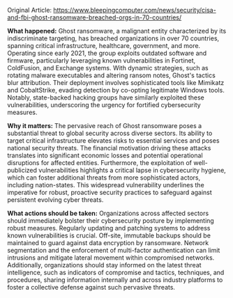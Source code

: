 Original Article: https://www.bleepingcomputer.com/news/security/cisa-and-fbi-ghost-ransomware-breached-orgs-in-70-countries/

**What happened:**
Ghost ransomware, a malignant entity characterized by its indiscriminate targeting, has breached organizations in over 70 countries, spanning critical infrastructure, healthcare, government, and more. Operating since early 2021, the group exploits outdated software and firmware, particularly leveraging known vulnerabilities in Fortinet, ColdFusion, and Exchange systems. With dynamic strategies, such as rotating malware executables and altering ransom notes, Ghost's tactics blur attribution. Their deployment involves sophisticated tools like Mimikatz and CobaltStrike, evading detection by co-opting legitimate Windows tools. Notably, state-backed hacking groups have similarly exploited these vulnerabilities, underscoring the urgency for fortified cybersecurity measures.

**Why it matters:**
The pervasive reach of Ghost ransomware poses a substantial threat to global security across diverse sectors. Its ability to target critical infrastructure elevates risks to essential services and poses national security threats. The financial motivation driving these attacks translates into significant economic losses and potential operational disruptions for affected entities. Furthermore, the exploitation of well-publicized vulnerabilities highlights a critical lapse in cybersecurity hygiene, which can foster additional threats from more sophisticated actors, including nation-states. This widespread vulnerability underlines the imperative for robust, proactive security practices to safeguard against persistent evolving cyber threats.

**What actions should be taken:**
Organizations across affected sectors should immediately bolster their cybersecurity posture by implementing robust measures. Regularly updating and patching systems to address known vulnerabilities is crucial. Off-site, immutable backups should be maintained to guard against data encryption by ransomware. Network segmentation and the enforcement of multi-factor authentication can limit intrusions and mitigate lateral movement within compromised networks. Additionally, organizations should stay informed on the latest threat intelligence, such as indicators of compromise and tactics, techniques, and procedures, sharing information internally and across industry platforms to foster a collective defense against such pervasive threats.
